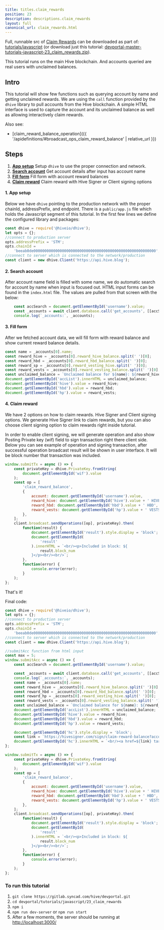 ```yaml
---
title: titles.claim_rewards
position: 23
description: descriptions.claim_rewards
layout: full
canonical_url: claim_rewards.html
---
```

Full, runnable src of [Claim Rewards](https://gitlab.syncad.com/hive/devportal/-/tree/master/tutorials/javascript/23_claim_rewards) can be downloaded as part of: [tutorials/javascript](https://gitlab.syncad.com/hive/devportal/-/tree/master/tutorials/javascript) (or download just this tutorial: [devportal-master-tutorials-javascript-23_claim_rewards.zip](https://gitlab.syncad.com/hive/devportal/-/archive/master/devportal-master.zip?path=tutorials/javascript/23_claim_rewards)).

This tutorial runs on the main Hive blockchain. And accounts queried are real users with unclaimed balances.

## Intro

This tutorial will show few functions such as querying account by name and getting unclaimed rewards. We are using the `call` function provided by the `dhive` library to pull accounts from the Hive blockchain. A simple HTML interface is used to capture the account and its unclaimed balance as well as allowing interactively claim rewards.

Also see:
* [claim_reward_balance_operation]({{ '/apidefinitions/#broadcast_ops_claim_reward_balance' | relative_url }})

## Steps

1.  [**App setup**](#app-setup) Setup `dhive` to use the proper connection and network.
2.  [**Search account**](#search-account) Get account details after input has account name
3.  [**Fill form**](#fill-form) Fill form with account reward balances
4.  [**Claim reward**](#claim-reward) Claim reward with Hive Signer or Client signing options

#### 1. App setup <a name="app-setup"></a>

Below we have `dhive` pointing to the production network with the proper chainId, addressPrefix, and endpoint. There is a `public/app.js` file which holds the Javascript segment of this tutorial. In the first few lines we define the configured library and packages:

```javascript
const dhive = require('@hiveio/dhive');
let opts = {};
//connect to production server
opts.addressPrefix = 'STM';
opts.chainId =
    'beeab0de00000000000000000000000000000000000000000000000000000000';
//connect to server which is connected to the network/production
const client = new dhive.Client('https://api.hive.blog');
```

#### 2. Search account <a name="search-account"></a>

After account name field is filled with some name, we do automatic search for account by name when input is focused out. HTML input forms can be found in the `index.html` file. The values are pulled from that screen with the below:

```javascript
    const accSearch = document.getElementById('username').value;
    const _accounts = await client.database.call('get_accounts', [[accSearch]]);
    console.log(`_accounts:`, _accounts);
```

#### 3. Fill form <a name="fill-form"></a>

After we fetched account data, we will fill form with reward balance and show current reward balance details.

```javascript
const name = _accounts[0].name;
const reward_hive = _accounts[0].reward_hive_balance.split(' ')[0];
const reward_hbd = _accounts[0].reward_hbd_balance.split(' ')[0];
const reward_sp = _accounts[0].reward_vesting_hive.split(' ')[0];
const reward_vests = _accounts[0].reward_vesting_balance.split(' ')[0];
const unclaimed_balance = `Unclaimed balance for ${name}: ${reward_hive} HIVE, ${reward_hbd} HBD, ${reward_sp} HP = ${reward_vests} VESTS<br/>`;
document.getElementById('accList').innerHTML = unclaimed_balance;
document.getElementById('hive').value = reward_hive;
document.getElementById('hbd').value = reward_hbd;
document.getElementById('hp').value = reward_vests;
```

#### 4. Claim reward <a name="claim-reward"></a>

We have 2 options on how to claim rewards. Hive Signer and Client signing options. We generate Hive Signer link to claim rewards, but you can also choose client signing option to claim rewards right inside tutorial.

In order to enable client signing, we will generate operation and also show Posting Private key (wif) field to sign transaction right there client side.
Below you can see example of operation and signing transaction, after successful operation broadcast result will be shown in user interface. It will be block number that transaction was included.

```javascript
window.submitTx = async () => {
    const privateKey = dhive.PrivateKey.fromString(
        document.getElementById('wif').value
    );
    const op = [
        'claim_reward_balance',
        {
            account: document.getElementById('username').value,
            reward_hive: document.getElementById('hive').value + ' HIVE',
            reward_hbd: document.getElementById('hbd').value + ' HBD',
            reward_vests: document.getElementById('hp').value + ' VESTS',
        },
    ];
    client.broadcast.sendOperations([op], privateKey).then(
        function(result) {
            document.getElementById('result').style.display = 'block';
            document.getElementById(
                'result'
            ).innerHTML = `<br/><p>Included in block: ${
                result.block_num
            }</p><br/><br/>`;
        },
        function(error) {
            console.error(error);
        }
    );
};
```

That's it!

Final code:

```javascript
const dhive = require('@hiveio/dhive');
let opts = {};
//connect to production server
opts.addressPrefix = 'STM';
opts.chainId =
    'beeab0de00000000000000000000000000000000000000000000000000000000';
//connect to server which is connected to the network/production
const client = new dhive.Client('https://api.hive.blog');

//submitAcc function from html input
const max = 5;
window.submitAcc = async () => {
    const accSearch = document.getElementById('username').value;

    const _accounts = await client.database.call('get_accounts', [[accSearch]]);
    console.log(`_accounts:`, _accounts);
    const name = _accounts[0].name;
    const reward_hive = _accounts[0].reward_hive_balance.split(' ')[0];
    const reward_hbd = _accounts[0].reward_hbd_balance.split(' ')[0];
    const reward_hp = _accounts[0].reward_vesting_hive.split(' ')[0];
    const reward_vests = _accounts[0].reward_vesting_balance.split(' ')[0];
    const unclaimed_balance = `Unclaimed balance for ${name}: ${reward_hive} HIVE, ${reward_hbd} HBD, ${reward_hp} HP = ${reward_vests} VESTS<br/>`;
    document.getElementById('accList').innerHTML = unclaimed_balance;
    document.getElementById('hive').value = reward_hive;
    document.getElementById('hbd').value = reward_hbd;
    document.getElementById('hp').value = reward_vests;

    document.getElementById('hc').style.display = 'block';
    const link = `https://hivesigner.com/sign/claim-reward-balance?account=${name}&reward_hive=${reward_hive}&reward_hbd=${reward_hbd}&reward_vests=${reward_vests}`;
    document.getElementById('hc').innerHTML = `<br/><a href=${link} target="_blank">Hive Signer signing</a>`;
};

window.submitTx = async () => {
    const privateKey = dhive.PrivateKey.fromString(
        document.getElementById('wif').value
    );
    const op = [
        'claim_reward_balance',
        {
            account: document.getElementById('username').value,
            reward_hive: document.getElementById('hive').value + ' HIVE',
            reward_hbd: document.getElementById('hbd').value + ' HBD',
            reward_vests: document.getElementById('hp').value + ' VESTS',
        },
    ];
    client.broadcast.sendOperations([op], privateKey).then(
        function(result) {
            document.getElementById('result').style.display = 'block';
            document.getElementById(
                'result'
            ).innerHTML = `<br/><p>Included in block: ${
                result.block_num
            }</p><br/><br/>`;
        },
        function(error) {
            console.error(error);
        }
    );
};

```

### To run this tutorial

1. `git clone https://gitlab.syncad.com/hive/devportal.git`
1. `cd devportal/tutorials/javascript/23_claim_rewards`
1. `npm i`
1. `npm run dev-server` or `npm run start`
1. After a few moments, the server should be running at [http://localhost:3000/](http://localhost:3000/)
